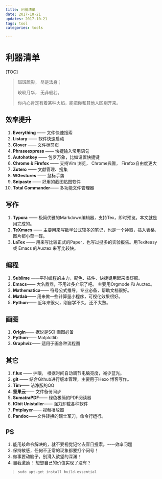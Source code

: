 ```yaml
---
title: 利器清单
date: 2017-10-21
updates: 2017-10-21
tags: tool
categories: tools

---
```


# 利器清单

[TOC]

> 斑斑疏影， 尽是法身；
>
> 皎皎月华， 无非般若。
>
> 你内心肯定有着某种火焰，能把你和其他人区别开来。

## 效率提升

1. **Everything** —— 文件快速搜索
2. **Listary** —— 软件快速启动
3. **Clover** —— 文件标签页
4. **Phraseexpress** —— 快捷输入常用语句
5. **Autohotkey** —— 包罗万象，比如设置快捷键
6. **Chrome & Firefox** —— 支持Vim 浏览， Chrome典雅， Firefox自由度更大
7. **Zotero** —— 文献管理、搜集
8. **WGestures** —— 鼠标手势
9. **Snipaste** —— 好用的截图贴图软件
10. **Total Commander**—— 多功能文件管理器

## 写作

1. **Typora** —— 极简优雅的Markdown编辑器，支持Tex，即时预览。本文就是用完成的。
2. **TeXmacs** —— 主要用来写数学公式较多的笔记，也是一个神器，插入表格、图片都小菜一碟。
3. **LaTex** —— 用来写比较正式的Paper，也写过挺多的实验报告。用Texiteasy 或 Emacs 的Auctex 来写比较快。

## 编程

1. **Sublime** ——平时编程的主力，配色、插件、快捷键用起来很舒服。
2. **Emacs**—— 大名鼎鼎，不用过多介绍了吧。 主要用Orgmode 和 Auctex。
3. **Mathematica**—— 符号公式推导，专业必备，帮助文档很好。
4. **Matlab**—— 用来做一些计算量小程序，可视化效果很好。
5. **Python**—— 近年来很火，刚自学不久，还不太熟。

## 画图

1. **Origin**—— 据说是SCI 画图必备
2. **Python**—— Matplotlib
3. **Graphviz**—— 适用于画各种流程图


## 其它 


1. **f.lux** —— 护眼， 根据时间自动调节电脑亮度，减少蓝光。
2. **git** —— 结合Github进行版本管理，主要用于Hexo 博客写作。
3. **Tim**—— 洁净版的QQ
4. **坚果云**—— 文件备份同步
5. **SumatraPDF**—— 绿色极简的PDF阅读器
6. **IObit Unistaller**—— 强力卸载各种软件
7. **Potplayer**—— 视频播放器
8. **Pandoc**——文件转换的瑞士军刀，命令行运行。

## PS

1. 能用敲命令解决的，就不要视觉记忆去盲目搜索。----效率问题
2. 保持敏感，任何不正常的现象都要打个问号！ 
3. 做事要动脑子，别滑入欲望的深渊！
4. 自我激励！ 想想自己的价值实现了没有？

> `sudo apt-get install build-essential`

